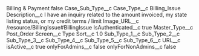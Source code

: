 <?xml version="1.0" encoding="UTF-8"?>
<CustomMetadata xmlns="http://soap.sforce.com/2006/04/metadata" xmlns:xsi="http://www.w3.org/2001/XMLSchema-instance" xmlns:xsd="http://www.w3.org/2001/XMLSchema">
    <label>Billing &amp; Payment</label>
    <protected>false</protected>
    <values>
        <field>Case_Sub_Type__c</field>
        <value xsi:nil="true"/>
    </values>
    <values>
        <field>Case_Type__c</field>
        <value xsi:type="xsd:string">Billing_Issue</value>
    </values>
    <values>
        <field>Description__c</field>
        <value xsi:type="xsd:string">I have an inquiry related to the amount invoiced, my state listing status, or my credit terms / limit</value>
    </values>
    <values>
        <field>Image_URL__c</field>
        <value xsi:type="xsd:string">/resource/BillingIssue#BillingIssue</value>
    </values>
    <values>
        <field>IsAuthenticated__c</field>
        <value xsi:type="xsd:boolean">true</value>
    </values>
    <values>
        <field>Master_Type__c</field>
        <value xsi:type="xsd:string">Post_Order</value>
    </values>
    <values>
        <field>Screen__c</field>
        <value xsi:type="xsd:string">Type</value>
    </values>
    <values>
        <field>Sort__c</field>
        <value xsi:type="xsd:double">1.0</value>
    </values>
    <values>
        <field>Sub_Type_1__c</field>
        <value xsi:nil="true"/>
    </values>
    <values>
        <field>Sub_Type_2__c</field>
        <value xsi:nil="true"/>
    </values>
    <values>
        <field>Sub_Type_3__c</field>
        <value xsi:nil="true"/>
    </values>
    <values>
        <field>Sub_Type_4__c</field>
        <value xsi:nil="true"/>
    </values>
    <values>
        <field>Sub_Type_5__c</field>
        <value xsi:nil="true"/>
    </values>
    <values>
        <field>Sub_Type_6__c</field>
        <value xsi:nil="true"/>
    </values>
    <values>
        <field>URL__c</field>
        <value xsi:nil="true"/>
    </values>
    <values>
        <field>isActive__c</field>
        <value xsi:type="xsd:boolean">true</value>
    </values>
    <values>
        <field>onlyForAdmins__c</field>
        <value xsi:type="xsd:boolean">false</value>
    </values>
    <values>
        <field>onlyForNonAdmins__c</field>
        <value xsi:type="xsd:boolean">false</value>
    </values>
</CustomMetadata>
